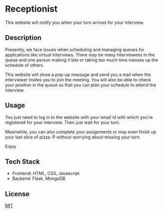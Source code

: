 # Receptionist
This website will notify you when your turn arrives for your interview.

## Description
Presently, we face issues when scheduling and managing queues for applications like virtual Interviews. There may be many interviewees in the queue and one person making it late or taking too much time messes up the schedule of others.

This website will show a pop-up message and send you a mail when the interviewer invites you to join the meeting. You will also be able to check your position in the queue so that you can plan your schedule to attend the interview.

## Usage
You just need to log in to the website with your email id with which you're registered for your interview. Then just wait for your turn.

Meanwhile, you can also complete your assignments or may even finish up your last slice of pizza :P without worrying about missing your turn.

Enjoy

## Tech Stack
- Frontend: HTML, CSS, Javascript
- Backend: Flask, MongoDB

<!-- ## Database -->
<!-- 
- There are three MongoDB collections.

![Screenshot from 2021-07-28 17-17-19](https://user-images.githubusercontent.com/54475046/127317371-449393b2-28df-4a33-b7f8-c28347d6e3e2.png) -->


## License

[MIT](https://choosealicense.com/licenses/mit/)

